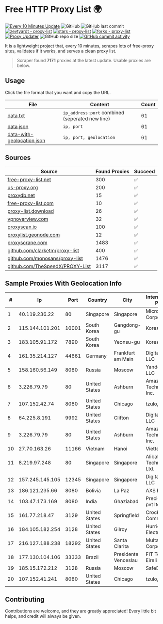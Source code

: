 
# Free HTTP Proxy List 🌍

[![Every 10 Minutes Update](https://github.com/mertguvencli/http-proxy-list/actions/workflows/main.yml/badge.svg?branch=main)](https://github.com/mertguvencli/http-proxy-list/actions/workflows/main.yml)
![GitHub](https://img.shields.io/github/license/mertguvencli/http-proxy-list)
![GitHub last commit](https://img.shields.io/github/last-commit/mertguvencli/http-proxy-list)
[![zevtyardt - proxy-list](https://img.shields.io/static/v1?label=zevtyardt&message=proxy-list&color=blue&logo=github)](https://github.com/zevtyardt/proxy-list "Go to GitHub repo")
[![stars - proxy-list](https://img.shields.io/github/stars/zevtyardt/proxy-list?style=social)](https://github.com/zevtyardt/proxy-list)
[![forks - proxy-list](https://img.shields.io/github/forks/zevtyardt/proxy-list?style=social)](https://github.com/zevtyardt/proxy-list)
[![Proxy Updater](https://github.com/zevtyardt/proxy-list/workflows/Proxy%20Updater/badge.svg)](https://github.com/zevtyardt/proxy-list/actions?query=workflow:"Proxy+Updater")
![GitHub repo size](https://img.shields.io/github/repo-size/zevtyardt/proxy-list)
[![GitHub commit activity](https://img.shields.io/github/commit-activity/m/zevtyardt/proxy-list?logo=commits)](https://github.com/zevtyardt/proxy-list/commits/main)

It is a lightweight project that, every 10 minutes, scrapes lots of free-proxy sites, validates if it works, and serves a clean proxy list.

> Scraper found **7171** proxies at the latest update. Usable proxies are below.

## Usage

Click the file format that you want and copy the URL.

|File|Content|Count|
|----|-------|-----|
|[data.txt](https://raw.githubusercontent.com/mertguvencli/http-proxy-list/main/proxy-list/data.txt)|`ip_address:port` combined (seperated new line)|61|
|[data.json](https://raw.githubusercontent.com/mertguvencli/http-proxy-list/main/proxy-list/data.json)|`ip, port`|61|
|[data-with-geolocation.json](https://raw.githubusercontent.com/mertguvencli/http-proxy-list/main/proxy-list/data-with-geolocation.json)|`ip, port, geolocation`|61|

## Sources

|Source|Found Proxies|Succeed|
|------|-------------|-------|
|[free-proxy-list.net](https://free-proxy-list.net)|300|✅|
|[us-proxy.org](https://www.us-proxy.org)|200|✅|
|[proxydb.net](http://proxydb.net)|15|✅|
|[free-proxy-list.com](https://free-proxy-list.com/?page=&port=&type%5B%5D=http&type%5B%5D=https&up_time=0&search=Search)|10|✅|
|[proxy-list.download](https://www.proxy-list.download/HTTP)|26|✅|
|[vpnoverview.com](https://vpnoverview.com/privacy/anonymous-browsing/free-proxy-servers)|32|✅|
|[proxyscan.io](https://www.proxyscan.io)|100|✅|
|[proxylist.geonode.com](https://proxylist.geonode.com/api/proxy-list?limit=300&page=1&sort_by=lastChecked&sort_type=desc&protocols=http,https)|12|✅|
|[proxyscrape.com](https://api.proxyscrape.com/v2/?request=displayproxies&protocol=http&timeout=10000&country=all&ssl=all&anonymity=all)|1483|✅|
|[github.com/clarketm/proxy-list](https://raw.githubusercontent.com/clarketm/proxy-list/master/proxy-list-raw.txt)|400|✅|
|[github.com/monosans/proxy-list](https://raw.githubusercontent.com/monosans/proxy-list/main/proxies/http.txt)|1476|✅|
|[github.com/TheSpeedX/PROXY-List](https://raw.githubusercontent.com/TheSpeedX/PROXY-List/master/http.txt)|3117|✅|


## Sample Proxies With Geolocation Info

|#|Ip|Port|Country|City|Internet Service Provider|
|-|--|----|-------|----|-------------------------|
|1|40.119.236.22|80|Singapore|Singapore|Microsoft Corporation|
|2|115.144.101.201|10001|South Korea|Gangdong-gu|Korea Telecom|
|3|183.105.91.172|7890|South Korea|Yeonsu-gu|Korea Telecom|
|4|161.35.214.127|44661|Germany|Frankfurt am Main|DigitalOcean, LLC|
|5|158.160.56.149|8080|Russia|Moscow|Yandex.Cloud LLC|
|6|3.226.79.79|80|United States|Ashburn|Amazon Technologies Inc.|
|7|107.152.42.74|8080|United States|Chicago|tzulo, inc.|
|8|64.225.8.191|9992|United States|Clifton|DigitalOcean, LLC|
|9|3.226.79.79|80|United States|Ashburn|Amazon Technologies Inc.|
|10|27.70.163.26|11166|Vietnam|Hanoi|Viettel Group|
|11|8.219.97.248|80|Singapore|Singapore|Alibaba (US) Technology Co., Ltd.|
|12|157.245.145.105|12345|Singapore|Singapore|DigitalOcean, LLC|
|13|186.121.235.66|8080|Bolivia|La Paz|AXS Bolivia S. A.|
|14|103.47.173.169|8080|India|Ghaziabad|Precious netcom pvt ltd|
|15|161.77.218.47|3129|United States|Springfield|Crocker Communications|
|16|184.105.182.254|3128|United States|Gilroy|Hurricane Electric LLC|
|17|216.127.188.238|18292|United States|Santa Clarita|Multacom Corporation|
|18|177.130.104.106|33333|Brazil|Presidente Venceslau|FIT Telecom Eireli|
|19|185.15.172.212|3128|Russia|Moscow|SafeData LLC|
|20|107.152.41.241|8080|United States|Chicago|tzulo, inc.|



## Contributing

Contributions are welcome, and they are greatly appreciated! Every
little bit helps, and credit will always be given.

